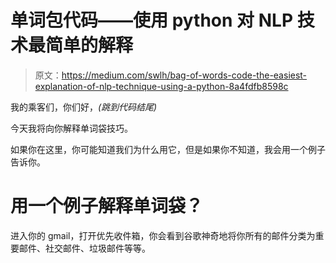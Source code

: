 # 单词包代码——使用 python 对 NLP 技术最简单的解释

> 原文：<https://medium.com/swlh/bag-of-words-code-the-easiest-explanation-of-nlp-technique-using-a-python-8a4fdfb8598c>

我的乘客们，你们好，*(跳到代码结尾)*

今天我将向你解释单词袋技巧。

如果你在这里，你可能知道我们为什么用它，但是如果你不知道，我会用一个例子告诉你。

# 用一个例子解释单词袋？

进入你的 gmail，打开优先收件箱，你会看到谷歌神奇地将你所有的邮件分类为重要邮件、社交邮件、垃圾邮件等等。